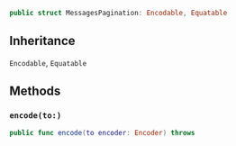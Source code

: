 
``` swift
public struct MessagesPagination: Encodable, Equatable 
```

## Inheritance

`Encodable`, `Equatable`

## Methods

### `encode(to:)`

``` swift
public func encode(to encoder: Encoder) throws 
```

